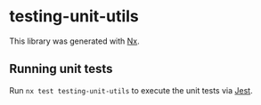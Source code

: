 # testing-unit-utils

This library was generated with [Nx](https://nx.dev).

## Running unit tests

Run `nx test testing-unit-utils` to execute the unit tests via [Jest](https://jestjs.io).
